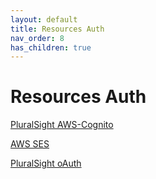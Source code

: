 ```yaml
---
layout: default
title: Resources Auth
nav_order: 8
has_children: true
---
```



# Resources Auth


[PluralSight AWS-Cognito](https://app.pluralsight.com/library/courses/serverless-authentication-authorization-amazon-cognito/table-of-contents)

[AWS SES](https://docs.aws.amazon.com/ses/latest/dg/Welcome.html)

[PluralSight oAuth](https://app.pluralsight.com/library/courses/pluralsight-live-2020-oauth2-openid-connect/table-of-contents)
